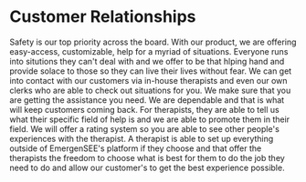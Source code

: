 <h1>Customer Relationships</h1>

<p>Safety is our top priority across the board. With our product, we are offering easy-access, customizable, help for a myriad of situations. Everyone runs into situtions they can't deal with and we offer to be that hlping hand and provide solace to those so they can live their lives without fear. We can get into contact with our customers via in-house therapists and even our own clerks who are able to check out situations for you. We make sure that you are getting the assistance you need. We are dependable and that is what will keep customers coming back. For therapists, they are able to tell us what their specific field of help is and we are able to promote them in their field. We will offer a rating system so you are able to see other people's experiences with the therapist. A therapist is able to set up everything outside of EmergenSEE's platform if they choose and that offer the therapists the freedom to choose what is best for them to do the job they need to do and allow our customer's to get the best experience possible.</p>
